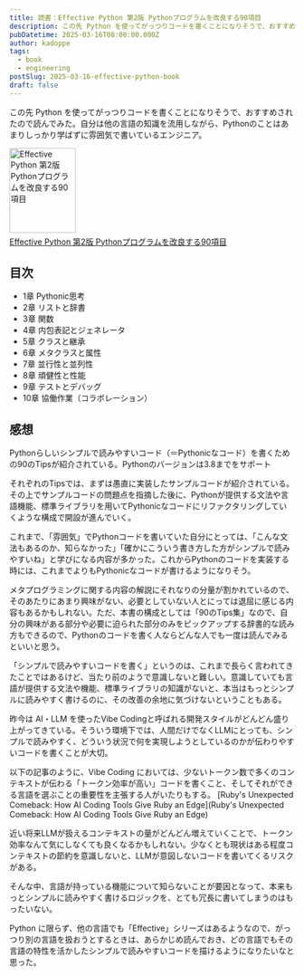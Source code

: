```yaml
---
title: 読書：Effective Python 第2版 Pythonプログラムを改良する90項目
description: この先 Python を使ってがっつりコードを書くことになりそうで、おすすめされたので読んでみた。自分は他の言語の知識を流用しながら、Pythonのことはあまりしっかり学ばずに雰囲気で書いているエンジニア。
pubDatetime: 2025-03-16T08:00:00.000Z
author: kadoppe
tags:
  - book
  - engineering
postSlug: 2025-03-16-effective-python-book
draft: false
---
```


この先 Python を使ってがっつりコードを書くことになりそうで、おすすめされたので読んでみた。自分は他の言語の知識を流用しながら、Pythonのことはあまりしっかり学ばずに雰囲気で書いているエンジニア。

<div style="margin-bottom:5px;"><a href="https://www.amazon.co.jp/dp/4873119170?tag=creativestylekadoppe-22&linkCode=ogi&th=1&psc=1" target="_blank" title="Effective Python 第2版 Pythonプログラムを改良する90項目"><img src="https://image.booklog.jp/K1Yzb1BZSS9Cenh2c2FoczUyQTlaQT09.jpg" width="117" height="150" alt="Effective Python 第2版 Pythonプログラムを改良する90項目" style="border:0;border-radius:0" /></a></div><a href="https://www.amazon.co.jp/dp/4873119170?tag=creativestylekadoppe-22&linkCode=ogi&th=1&psc=1" target="_blank">Effective Python 第2版 Pythonプログラムを改良する90項目</a>

## 目次

- 1章 Pythonic思考
- 2章 リストと辞書
- 3章 関数
- 4章 内包表記とジェネレータ
- 5章 クラスと継承
- 6章 メタクラスと属性
- 7章 並行性と並列性
- 8章 頑健性と性能
- 9章 テストとデバッグ
- 10章 協働作業（コラボレーション）

## 感想

Pythonらしいシンプルで読みやすいコード（＝Pythonicなコード）を書くための90のTipsが紹介されている。Pythonのバージョンは3.8までをサポート

それぞれのTipsでは、まずは愚直に実装したサンプルコードが紹介されている。その上でサンプルコードの問題点を指摘した後に、Pythonが提供する文法や言語機能、標準ライブラリを用いてPythonicなコードにリファクタリングしていくような構成で開設が進んでいく。

これまで、「雰囲気」でPythonコードを書いていた自分にとっては、「こんな文法もあるのか、知らなかった」「確かにこういう書き方した方がシンプルで読みやすいね」と学びになる内容が多かった。これからPythonのコードを実装する時には、これまでよりもPythonicなコードが書けるようになりそう。

メタプログラミングに関する内容の解説にそれなりの分量が割かれているので、そのあたりにあまり興味がない、必要としていない人とにっては退屈に感じる内容もあるかもしれない。ただ、本書の構成としては「90のTips集」なので、自分の興味がある部分や必要に迫られた部分のみをピックアップする辞書的な読み方もできるので、Pythonのコードを書く人ならどんな人でも一度は読んでみるといいと思う。

「シンプルで読みやすいコードを書く」というのは、これまで長らく言われてきたことではあるけど、当たり前のようで意識しないと難しい。意識していても言語が提供する文法や機能、標準ライブラリの知識がないと、本当はもっとシンプルに読みやすく書けるのに、その改善の余地に気づけないということもある。

昨今は AI・LLM を使ったVibe Codingと呼ばれる開発スタイルがどんどん盛り上がってきている。そういう環境下では、人間だけでなくLLMにとっても、シンプルで読みやすく、どういう状況で何を実現しようとしているのかが伝わりやすいコードを書くことが大切。

以下の記事のように、Vibe Coding においては、少ないトークン数で多くのコンテキストが伝わる「トークン効率が高い」コードを書くこと、そしてそれができる言語を選ぶことの重要性を主張する人がいたりもする。
[Ruby's Unexpected Comeback: How AI Coding Tools Give Ruby an Edge](Ruby's Unexpected Comeback: How AI Coding Tools Give Ruby an Edge)

近い将来LLMが扱えるコンテキストの量がどんどん増えていくことで、トークン効率なんて気にしなくても良くなるかもしれない。少なくとも現状はある程度コンテキストの節約を意識しないと、LLMが意図しないコードを書いてくるリスクがある。

そんな中、言語が持っている機能について知らないことが要因となって、本来もっとシンプルに読みやすく書けるロジックを、とても冗長に書いてしまうのはもったいない。

Python に限らず、他の言語でも「Effective」シリーズはあるようなので、がっつり別の言語を扱おうとするときは、あらかじめ読んでおき、どの言語でもその言語の特性を活かしたシンプルで読みやすいコードを描けるようになりたいなと思った。
